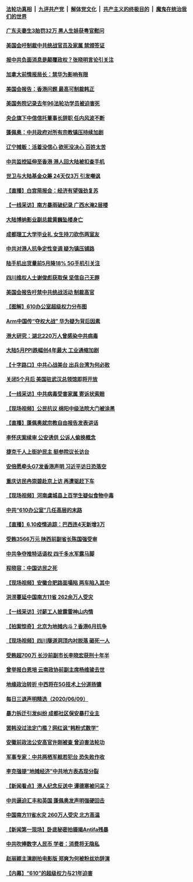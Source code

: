 ####  [法轮功真相](../../../../basic/blob/master/README.md?t=06110901) &nbsp;|&nbsp; [九评共产党](../../../../9ping.md/blob/master/README.md?t=06110901) &nbsp;|&nbsp; [解体党文化](../../../../jtdwh.md/blob/master/README.md?t=06110901)  &nbsp;|&nbsp; [共产主义的终极目的](../../../../gczydzjmd.md/blob/master/README.md?t=06110901) &nbsp;|&nbsp; [魔鬼在统治我们的世界](../../../../mgztzwmdsj.md/blob/master/README.md?t=06110901) 

#### [广东夫妻生3胎罚32万 黑人生娃获粤官慰问](../pages/nsc413/n12176456.md?t=06110901) 

#### [美国会吁制裁中共统战官员及家属 禁颁签证](../pages/nsc413/n12176503.md?t=06110901) 

#### [报中共负面消息是颠覆政权？张晓明言论引关注](../pages/nsc413/n12176242.md?t=06110901) 

#### [加拿大前情报局长：禁华为影响有限](../pages/nsc413/n12176197.md?t=06110901) 

#### [美国会报告：香港问题 最高可制裁韩正](../pages/nsc413/n12176223.md?t=06110901) 

#### [美国务院记录去年96法轮功学员被迫害死](../pages/nsc413/n12176441.md?t=06110901) 

#### [央企旗下中信信托董事长辞职 任内风波不断](../pages/nsc413/n12176394.md?t=06110901) 

#### [蓬佩奥：中共政府对所有宗教镇压持续加剧](../pages/nsc413/n12176479.md?t=06110901) 

#### [辽宁摊贩：活着没信心 欲死没决心 百姓太苦](../pages/nsc413/n12176166.md?t=06110901) 

#### [中共监控延伸至香港 港人回大陆被扣查手机](../pages/nsc413/n12176247.md?t=06110901) 

#### [世卫与大陆基金众筹 24天仅3万 引发嘲讽](../pages/nsc413/n12176133.md?t=06110901) 

#### [【直播】白宫简报会：经济有望强劲复苏](../pages/nsc413/n12175422.md?t=06110901) 

#### [【一线采访】南方暴雨破纪录 广西水淹2层楼](../pages/nsc413/n12176135.md?t=06110901) 

#### [大陆博纳影业副总裁黄巍坠楼身亡](../pages/nsc413/n12176037.md?t=06110901) 

#### [成都理工大学毕业礼 女生持刀砍伤两室友](../pages/nsc413/n12176070.md?t=06110901) 

#### [中共对港人抗争定性变调 疑为镇压铺路](../pages/nsc413/n12175850.md?t=06110901) 

#### [陆手机出货量前5月降18% 5G手机引关注](../pages/nsc413/n12175894.md?t=06110901) 

#### [四川维权人士谢俊彪获取保 坚信自己无罪](../pages/nsc413/n12175967.md?t=06110901) 

#### [美国会报告吁禁中共统战活动 制裁高官](../pages/nsc413/n12175863.md?t=06110901) 

#### [【图解】610办公室超级权力分布图](../pages/nsc413/n12175739.md?t=06110901) 

#### [Arm中国传“夺权大战” 华为疑为背后因素](../pages/nsc413/n12175981.md?t=06110901) 

#### [港大研究：湖北220万人曾感染中共病毒](../pages/nsc413/n12175815.md?t=06110901) 

#### [大陆5月PPI跌幅创4年最大 工业通缩加剧](../pages/nsc413/n12175734.md?t=06110901) 

#### [【十字路口】中共心战美台 出兵台湾为何必败](../pages/nsc413/n12174209.md?t=06110901) 

#### [关闭5个月后 美国驻武汉总领馆即将开放](../pages/nsc413/n12175756.md?t=06110901) 

#### [【一线采访】中共病毒受害家属 寄诉状索赔](../pages/nsc413/n12175472.md?t=06110901) 

#### [【现场视频】公民抗议 绵阳中级法院大门被涂黑](../pages/nsc413/n12175494.md?t=06110901) 

#### [【直播】蓬佩奥就宗教自由报告发表讲话](../pages/nsc413/n12175332.md?t=06110901) 

#### [李怀庆案续审 公安诱供 公诉人偷换概念](../pages/nsc413/n12175420.md?t=06110901) 

#### [捷克千人上街护民主 挺参院议长访台](../pages/nsc413/n12175118.md?t=06110901) 

#### [安倍愿牵头G7发香港声明 习近平访日恐落空](../pages/nsc413/n12175524.md?t=06110901) 

#### [重庆访民冉崇碧赴京上访 再遭驱赶下车](../pages/nsc413/n12175176.md?t=06110901) 

#### [【现场视频】河南虞城县上百学生疑似食物中毒](../pages/nsc413/n12175177.md?t=06110901) 

#### [中共“610办公室”几任高层的末路](../pages/nsc413/n12151317.md?t=06110901) 

#### [【直播】6.10疫情追踪：巴西连4天新增3万](../pages/nsc413/n12175285.md?t=06110901) 


#### [受贿3566万元 陕西前副省长陈国强受审](../pages/nsc413/n12174848.md?t=06110901) 

#### [中共争夺推特话语权 四千多水军露马脚](../pages/nsc413/n12174552.md?t=06110901) 

#### [程晓容：中国访民之死](../pages/nsc413/n12174904.md?t=06110901) 

#### [【现场视频】安徽合肥路面塌陷 两车陷入其中](../pages/nsc413/n12174696.md?t=06110901) 

#### [洪涝蔓延中国南方11省 262余万人受灾](../pages/nsc413/n12174625.md?t=06110901) 

#### [【一线采访】讨薪工人披露雷神山内情](../pages/nsc413/n12173721.md?t=06110901) 

#### [【拍案惊奇】北京为地摊内斗？香港6月抗争](../pages/nsc413/n12174404.md?t=06110901) 

#### [【现场视频】四川隧道洞顶内衬脱落 砸死一人](../pages/nsc413/n12174467.md?t=06110901) 

#### [受贿超700万 长沙前副市长李晓宏获刑十年半](../pages/nsc413/n12174540.md?t=06110901) 

#### [曾举报白恩培 云南政协前副主席杨维骏去世](../pages/nsc413/n12174321.md?t=06110901) 

#### [地缘政治转折 中西将在5G技术上分道扬镳](../pages/nsc413/n12173903.md?t=06110901) 

#### [每日三退声明精选（2020/06/09）](../pages/nsc413/n12174422.md?t=06110901) 

#### [暴力拆迁引发纠纷 成都社区保安暴打业主](../pages/nsc413/n12174292.md?t=06110901) 

#### [罢韩没过法定门槛？网红讽“韩粉式数学”](../pages/nsc413/n12174102.md?t=06110901) 

#### [安徽前政法公安高官许刚被查 曾迫害法轮功](../pages/nsc413/n12174280.md?t=06110901) 

#### [军事专家：中共两栖军舰若犯台 恐失败作收](../pages/nsc413/n12174262.md?t=06110901) 

#### [李克强提“地摊经济”中共地方表态现分裂](../pages/nsc413/n12174112.md?t=06110901) 

#### [【新闻看点】港人纪念反送中 谭德塞被问呆？](../pages/nsc413/n12173850.md?t=06110901) 

#### [中共逼迫汇丰和英国 蓬佩奥发声明强硬回击](../pages/nsc413/n12173986.md?t=06110901) 

#### [中国南方11省水灾 260万人受灾 北方高温](../pages/nsc413/n12173768.md?t=06110901) 

#### [【新闻第一现场】卧底秘密拍摄揭Antifa残暴](../pages/nsc413/n12174010.md?t=06110901) 

#### [中共吹捧数字人民币 学者：消费将无隐私](../pages/nsc413/n12174001.md?t=06110901) 

#### [赵丽颖主演剧拍电影版 郑爽为何被粉丝劝辞演](../pages/nsc413/n12173794.md?t=06110901) 

#### [【内幕】“610”的超级权力与21年迫害](../pages/nsc413/n12159441.md?t=06110901) 

